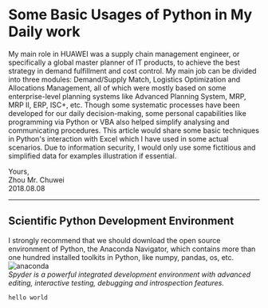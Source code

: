# Some Basic Usages of Python in My Daily work           
My main role in HUAWEI was a supply chain management engineer, or specifically a global master planner of IT products, to achieve the best strategy in demand fulfillment and cost control. My main job can be divided into three modules: Demand/Supply Match, Logistics Optimization and Allocations Management, all of which were mostly based on some enterprise-level planning systems like Advanced Planning System, MRP, MRP II, ERP, ISC+, etc. Though some systematic processes have been developed for our daily decision-making, some personal capabilities like programming via Python or VBA also helped simplify analysing and communicating procedures. This article would share some basic techniques in Python's interaction with Excel which I have used in some actual scenarios. Due to information security, I would only use some fictitious and simplified data for examples illustration if essential.         
          
          
Yours,         
Zhou Mr. Chuwei          
2018.08.08       

------------------------                   
         
## Scientific Python Development Environment               
I strongly recommend that we should download the open source environment of Python, the Anaconda Navigator, which contains more than one hundred installed toolkits in Python, like numpy, pandas, os, etc.       
![anaconda]()              
_Spyder is a powerful integrated development environment with advanced editing, interactive testing, debugging and introspection features._          
          
          





``` python        
hello world

```

